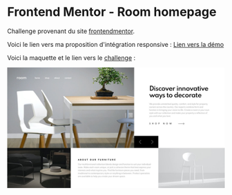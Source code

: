 # Frontend Mentor - Room homepage

Challenge provenant du site [frontendmentor](https://www.frontendmentor.io/).

Voici le lien vers ma proposition d'intégration responsive : 
[Lien vers la démo](https://gallant-snyder-90818f.netlify.app/)

Voici la maquette et le lien vers le [challenge](https://www.frontendmentor.io/challenges/room-homepage-BtdBY_ENq) : 

![](./desktop-design-slide-1.jpg)
